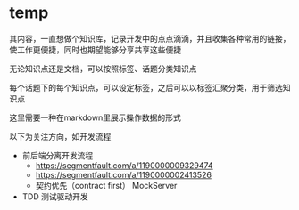 # temp

其内容，一直想做个知识库，记录开发中的点点滴滴，并且收集各种常用的链接，使工作更便捷，同时也期望能够分享共享这些便捷

无论知识点还是文档，可以按照标签、话题分类知识点

每个话题下的每个知识点，可以设定标签，之后可以以标签汇聚分类，用于筛选知识点

这里需要一种在markdown里展示操作数据的形式

以下为关注方向，如开发流程

- 前后端分离开发流程
  - https://segmentfault.com/a/1190000009329474
  - https://segmentfault.com/a/1190000002413526
  - 契约优先（contract first） MockServer
- TDD 测试驱动开发

<!-- list:
- title: HTML
  logo: icons/html.svg
  link: /topic/html/
- title: CSS
  logo: icons/css.svg
  link: /topic/css/
- title: JavaScript
  logo: icons/javascript.svg
  link: /topic/javascript/
- title: NodeJS
  logo: icons/nodejs.svg
  link: /topic/nodejs/
- title: 小程序
  logo: icons/miniapp.svg
  link: /topic/miniapp/
- title: Git
  logo: icons/git.svg
  link: /topic/git/
- title: Vue
  logo: icons/vue.svg
  link: /topic/vue/
- title: React
  logo: icons/react.svg
  link: /topic/react/
- title: RxJS
  logo: icons/rxjs.svg
  link: /topic/rxjs/
- title: Promise
  logo: icons/promise.svg
  link: /topic/promise/
- title: 浏览器
  logo: icons/browser.svg
  link: /topic/browser/
- title: 性能
  logo: icons/performance.svg
  link: /topic/performance/
- title: 安全
  logo: icons/safety.svg
  link: /topic/safety/
- title: 框架
  logo: icons/framework.svg
  link: /topic/framework/ -->
